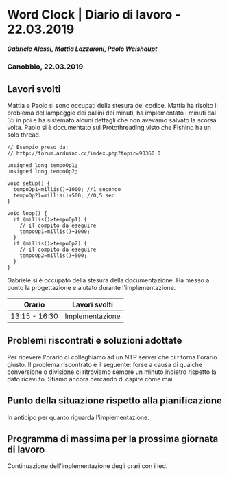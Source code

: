 # Word Clock | Diario di lavoro - 22.03.2019
##### Gabriele Alessi, Mattia Lazzaroni, Paolo Weishaupt
### Canobbio, 22.03.2019

## Lavori svolti
Mattia e Paolo si sono occupati della stesura del codice. Mattia ha risolto il problema del lampeggio dei pallini dei minuti, ha implementato i minuti dal 35 in poi e ha sistemato alcuni dettagli che non avevamo salvato la scorsa volta. Paolo si è documentato sul Protothreading visto che Fishino ha un solo thread.
```arduino
// Esempio preso da:
// http://forum.arduino.cc/index.php?topic=90360.0

unsigned long tempoOp1;
unsigned long tempoOp2;

void setup() {
  tempoOp1=millis()+1000; //1 secondo
  tempoOp2)=millis()+500; //0,5 sec
}

void loop() {
  if (millis()>tempoOp1) {
    // il compito da eseguire
    tempoOp1=millis()+1000;
  }
  if (millis()>tempoOp2) {
    // il compito da eseguire
    tempoOp2=millis()+500;
  }
}
```
Gabriele si è occupato della stesura della documentazione. Ha messo a punto la progettazione e aiutato durante l'implementazione.

| Orario | Lavori svolti |
| - | - |
|13:15 - 16:30 | Implementazione |

##  Problemi riscontrati e soluzioni adottate
Per ricevere l'orario ci colleghiamo ad un NTP server che ci ritorna l'orario giusto. Il problema riscontrato è il seguente: forse a causa di qualche conversione o divisione ci ritroviamo sempre un minuto indietro rispetto la dato ricevuto. Stiamo ancora cercando di capire come mai.
##  Punto della situazione rispetto alla pianificazione
In anticipo per quanto riguarda l'implementazione.
## Programma di massima per la prossima giornata di lavoro
Continuazione dell'implementazione degli orari con i led.
